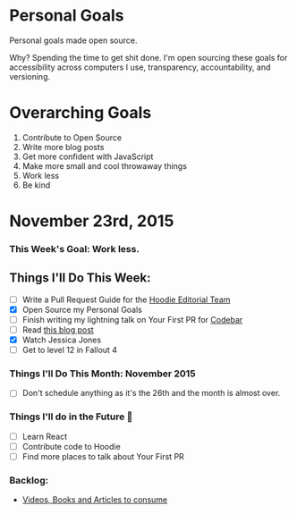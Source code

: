 Personal Goals
==============

Personal goals made open source.

Why? Spending the time to get shit done. I'm open sourcing these goals for accessibility across computers I use, transparency, accountability, and versioning.

# Overarching Goals
1. Contribute to Open Source
2. Write more blog posts
3. Get more confident with JavaScript
4. Make more small and cool throwaway things
5. Work less
6. Be kind

# November 23rd, 2015

### This Week's Goal: Work less.

## Things I'll Do This Week:
- [ ] Write a Pull Request Guide for the [Hoodie Editorial Team](http://github.com/hoodiehq/editorial)
- [x] Open Source my Personal Goals
- [ ] Finish writing my lightning talk on Your First PR for [Codebar](http://ti.to/codebar/24-pull-requests-2015)
- [ ] Read [this blog post](http://una.github.io/personal-goals-guide/)
- [x] Watch Jessica Jones
- [ ] Get to level 12 in Fallout 4

### Things I'll Do This Month: November 2015
- [ ] Don't schedule anything as it's the 26th and the month is almost over.

### Things I'll do in the Future :rocket:

- [ ] Learn React
- [ ] Contribute code to Hoodie
- [ ] Find more places to talk about Your First PR

### Backlog:
- [Videos, Books and Articles to consume](https://github.com/Charlotteis/personal-goals/tree/master/content-list)
